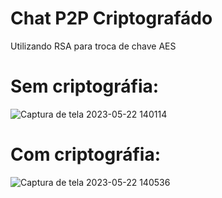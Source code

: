 # Chat P2P Criptografádo 
Utilizando RSA para troca de chave AES

# Sem criptográfia:
![Captura de tela 2023-05-22 140114](https://github.com/Bruno-Brandao-Silva/chat-p2p-criptografado/assets/72681281/509190f5-799b-40bc-b263-e8bab6cb2967)

# Com criptográfia:
![Captura de tela 2023-05-22 140536](https://github.com/Bruno-Brandao-Silva/chat-p2p-criptografado/assets/72681281/61b1ed0a-b837-4211-bd21-2556cb24ca7c)
